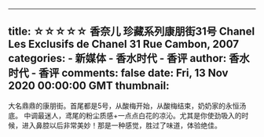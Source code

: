 
---
title: ☆☆☆☆☆ 香奈儿 珍藏系列康朋街31号 Chanel Les Exclusifs de Chanel 31 Rue Cambon, 2007
categories: 
    - 新媒体
    - 香水时代 - 香评
author: 香水时代 - 香评
comments: false
date: Fri, 13 Nov 2020 00:00:00 GMT
thumbnail: 
---

<div>   
大名鼎鼎的康朋街。首尾都是5号，从酸梅开始，从酸梅结束，奶奶家的永恒汤底。
中调最迷人，鸢尾的粉尘质感+一点点白花的凉沁。尤其是你使劲吸入的时候，进入鼻腔以后非常美妙！那是一种感觉，胜过了味道，体验绝佳。  
</div>
            